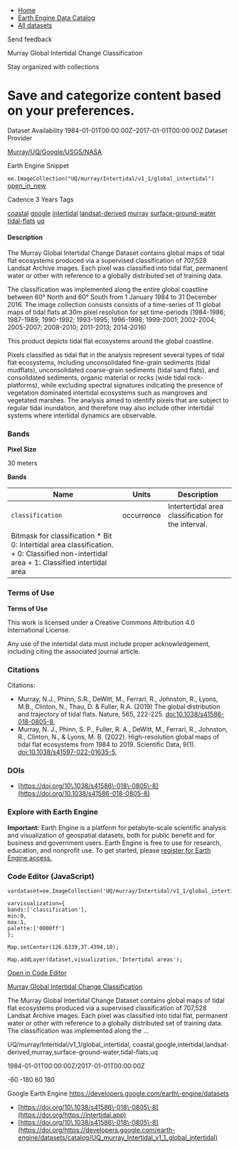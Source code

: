 



* [Home](https://developers.google.com/)
* [Earth Engine Data Catalog](https://developers.google.com/earth-engine/datasets)
* [All datasets](https://developers.google.com/earth-engine/datasets/catalog)





 
 
 Send feedback
 
 

Murray Global Intertidal Change Classification


 
 Stay organized with collections
 

 
 Save and categorize content based on your preferences.
================================================================================================================================================








Dataset Availability
1984\-01\-01T00:00:00Z–2017\-01\-01T00:00:00Z
Dataset Provider


[Murray/UQ/Google/USGS/NASA](https://intertidal.app)



Earth Engine Snippet


`ee.ImageCollection("UQ/murray/Intertidal/v1_1/global_intertidal")` 
[open\_in\_new](https://code.earthengine.google.com/?scriptPath=Examples:Datasets/UQ/UQ_murray_Intertidal_v1_1_global_intertidal)





Cadence
3 Years
Tags


[coastal](/earth-engine/datasets/tags/coastal)
[google](/earth-engine/datasets/tags/google)
[intertidal](/earth-engine/datasets/tags/intertidal)
[landsat\-derived](/earth-engine/datasets/tags/landsat-derived)
[murray](/earth-engine/datasets/tags/murray)
[surface\-ground\-water](/earth-engine/datasets/tags/surface-ground-water)
[tidal\-flats](/earth-engine/datasets/tags/tidal-flats)
[uq](/earth-engine/datasets/tags/uq)








#### Description



The Murray Global Intertidal Change Dataset contains global maps of tidal flat
ecosystems produced via a supervised classification of 707,528 Landsat
Archive images. Each pixel was classified into tidal flat, permanent water
or other with reference to a globally distributed set of training data.


The classification was implemented along the entire global coastline
between 60° North and 60° South from 1 January 1984 to 31 December 2016\.
The image collection consists consists of a time\-series of 11 global maps
of tidal flats at 30m pixel resolution for set time\-periods (1984\-1986;
1987\-1989; 1990\-1992; 1993\-1995; 1996\-1998; 1999\-2001; 2002\-2004;
2005\-2007; 2008\-2010; 2011\-2013; 2014\-2016\)


This product depicts tidal flat ecosystems around the global coastline.


Pixels classified as tidal flat in the analysis represent several types of
tidal flat ecosystems, including unconsolidated fine\-grain sediments (tidal
mudflats), unconsolidated coarse\-grain sediments (tidal sand flats), and
consolidated sediments, organic material or rocks (wide tidal
rock\-platforms), while excluding spectral signatures indicating the
presence of vegetation dominated intertidal ecosystems such as mangroves
and vegetated marshes. The analysis aimed to identify pixels that are
subject to regular tidal inundation, and therefore may also include other
intertidal systems where intertidal dynamics are observable.





### Bands



**Pixel Size**
  
30 meters



**Bands**




| Name | Units | Description |
| --- | --- | --- |
| `classification` | occurrence | Intertertidal area classification for the interval. |
| Bitmask for classification * Bit 0: Intertidal area classification. 	+ 0: Classified non\-intertidal area 	+ 1: Classified intertidal area | | | | | | | | | | | | | | | | | | | | | | | | | | | | | | | | | | | | | | | | | | | | | | | | | | | | | | | | | | | | | | | | | | | | | | | | | | | | | | | | | | | | | | | | | | | | | | | | | | | |




### Terms of Use


**Terms of Use**


This work is licensed under a Creative Commons Attribution 4\.0
International License.


Any use of the intertidal data must include proper acknowledgement,
including citing the associated journal article.




### Citations



Citations:
* Murray, N.J., Phinn, S.R., DeWitt, M., Ferrari, R., Johnston, R., Lyons, M.B.,
Clinton, N., Thau, D. \& Fuller, R.A. (2019\) The global distribution and
trajectory of tidal flats. Nature, 565, 222\-225\.
[doi:10\.1038/s41586\-018\-0805\-8](https://doi.org/10.1038/s41586-018-0805-8),
* Murray, N. J., Phinn, S. P., Fuller, R. A., DeWitt, M., Ferrari, R.,
Johnston, R., Clinton, N., \& Lyons, M. B. (2022\). High\-resolution global
maps of tidal flat ecosystems from 1984 to 2019\. Scientific Data,
9(1\).
[doi:10\.1038/s41597\-022\-01635\-5](https://doi.org/10.1038/s41597-022-01635-5),





### DOIs


* [https://doi.org/10\.1038/s41586\-018\-0805\-8](https://doi.org/10.1038/s41586-018-0805-8)




### Explore with Earth Engine


**Important:** 
 Earth Engine is a platform for petabyte\-scale scientific analysis and visualization of
 geospatial datasets, both for public benefit and for business and government users.
 Earth Engine is free to use for research, education, and nonprofit use. To get started, please
 [register for Earth Engine access.](https://console.cloud.google.com/earth-engine)



### Code Editor (JavaScript)



```
vardataset=ee.ImageCollection('UQ/murray/Intertidal/v1_1/global_intertidal');

varvisualization={
bands:['classification'],
min:0,
max:1,
palette:['0000ff']
};

Map.setCenter(126.6339,37.4394,10);

Map.addLayer(dataset,visualization,'Intertidal areas');
```



[Open in Code Editor](https://code.earthengine.google.com/?scriptPath=Examples:Datasets/UQ/UQ_murray_Intertidal_v1_1_global_intertidal)


[Murray Global Intertidal Change Classification](/earth-engine/datasets/catalog/UQ_murray_Intertidal_v1_1_global_intertidal)

The Murray Global Intertidal Change Dataset contains global maps of tidal flat ecosystems produced via a supervised classification of 707,528 Landsat Archive images. Each pixel was classified into tidal flat, permanent water or other with reference to a globally distributed set of training data. The classification was implemented along the …

 UQ/murray/Intertidal/v1\_1/global\_intertidal,
 coastal,google,intertidal,landsat\-derived,murray,surface\-ground\-water,tidal\-flats,uq

1984\-01\-01T00:00:00Z/2017\-01\-01T00:00:00Z



 \-60 \-180 60 180
 



Google Earth Engine
https://developers.google.com/earth\-engine/datasets

* [https://doi.org/10\.1038/s41586\-018\-0805\-8](https://doi.org/https://intertidal.app)
* [https://doi.org/10\.1038/s41586\-018\-0805\-8](https://doi.org/https://developers.google.com/earth-engine/datasets/catalog/UQ_murray_Intertidal_v1_1_global_intertidal)









